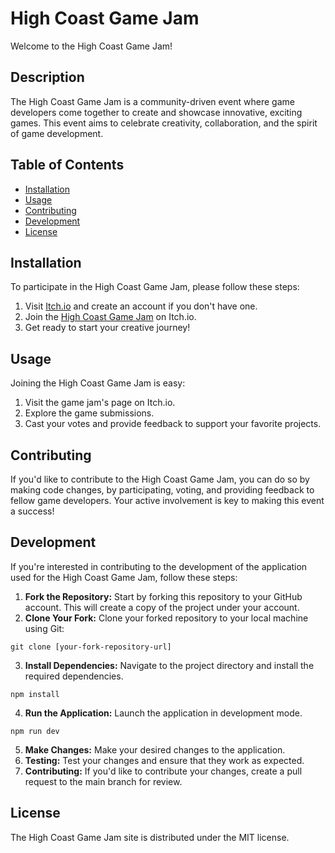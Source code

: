 # High Coast Game Jam

Welcome to the High Coast Game Jam!

## Description

The High Coast Game Jam is a community-driven event where game developers come together to create and showcase innovative, exciting games. This event aims to celebrate creativity, collaboration, and the spirit of game development.

## Table of Contents

- [Installation](#installation)
- [Usage](#usage)
- [Contributing](#contributing)
- [Development](#development)
- [License](#license)

## Installation

To participate in the High Coast Game Jam, please follow these steps:

1. Visit [Itch.io](https://itch.io) and create an account if you don't have one.
2. Join the [High Coast Game Jam](https://itch.io/jam/high-coast-game-jam-2024) on Itch.io.
3. Get ready to start your creative journey!

## Usage

Joining the High Coast Game Jam is easy:

1. Visit the game jam's page on Itch.io.
2. Explore the game submissions.
3. Cast your votes and provide feedback to support your favorite projects.

## Contributing

If you'd like to contribute to the High Coast Game Jam, you can do so by making code changes, by participating, voting, and providing feedback to fellow game developers. Your active involvement is key to making this event a success!

## Development

If you're interested in contributing to the development of the application used for the High Coast Game Jam, follow these steps:

1. **Fork the Repository:** Start by forking this repository to your GitHub account. This will create a copy of the project under your account.
2. **Clone Your Fork:** Clone your forked repository to your local machine using Git:
```
git clone [your-fork-repository-url]
```
3. **Install Dependencies:** Navigate to the project directory and install the required dependencies.
```
npm install
```
4. **Run the Application:** Launch the application in development mode.
```
npm run dev
```
5. **Make Changes:** Make your desired changes to the application.
6. **Testing:** Test your changes and ensure that they work as expected.
7. **Contributing:** If you'd like to contribute your changes, create a pull request to the main branch for review.

## License

The High Coast Game Jam site is distributed under the MIT license.
